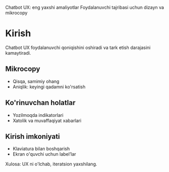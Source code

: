 Chatbot UX: eng yaxshi amaliyotlar
Foydalanuvchi tajribasi uchun dizayn va mikrocopy
# Kirish
Chatbot UX foydalanuvchi qoniqishini oshiradi va tark etish darajasini kamaytiradi.

## Mikrocopy
- Qisqa, samimiy ohang
- Aniqlik: keyingi qadamni ko'rsatish

## Ko'rinuvchan holatlar
- Yozilmoqda indikatorlari
- Xatolik va muvaffaqiyat xabarlari

## Kirish imkoniyati
- Klaviatura bilan boshqarish
- Ekran o'quvchi uchun label’lar

Xulosa: UX ni o'lchab, iteratsion yaxshilang.
